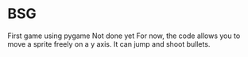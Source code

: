 # BSG
First game using pygame
Not done yet
For now, the code allows you to move a sprite freely on a y axis. It can jump and shoot bullets.
